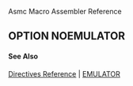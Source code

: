 Asmc Macro Assembler Reference

## OPTION NOEMULATOR

#### See Also

[Directives Reference](readme.md) | [EMULATOR](option-emulator.md)